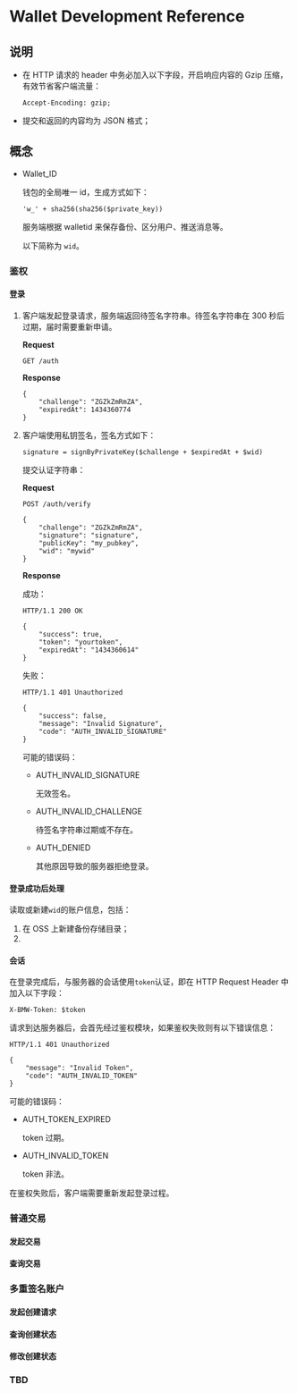 # Wallet Development Reference

## 说明

* 在 HTTP 请求的 header 中务必加入以下字段，开启响应内容的 Gzip 压缩，有效节省客户端流量：

  ```
  Accept-Encoding: gzip;
  ```
  
* 提交和返回的内容均为 JSON 格式；

## 概念

* Wallet_ID
  
  钱包的全局唯一 id，生成方式如下：
  
    ```
    'w_' + sha256(sha256($private_key))
    ```
        
  服务端根据 walletid 来保存备份、区分用户、推送消息等。
  
  以下简称为 `wid`。
  
### 鉴权

#### 登录

1.  客户端发起登录请求，服务端返回待签名字符串。待签名字符串在 300 秒后过期，届时需要重新申请。

    **Request**
    
    ```
    GET /auth
    ```
    
    **Response**
    
    ```
    {
        "challenge": "ZGZkZmRmZA",
        "expiredAt": 1434360774
    }
    ```
    
2.  客户端使用私钥签名，签名方式如下：

    ```
    signature = signByPrivateKey($challenge + $expiredAt + $wid)
    ```

    提交认证字符串：

    **Request**
    
    ```
    POST /auth/verify
    
    {
        "challenge": "ZGZkZmRmZA",
        "signature": "signature",
        "publicKey": "my_pubkey",
        "wid": "mywid"
    }
    ```
    
    **Response**
    
    成功：
    
    ```
    HTTP/1.1 200 OK
    
    {
        "success": true,
        "token": "yourtoken",
        "expiredAt": "1434360614"
    }
    ```
    
    失败：
    
    ```
    HTTP/1.1 401 Unauthorized
    
    {
        "success": false,
        "message": "Invalid Signature",
        "code": "AUTH_INVALID_SIGNATURE"
    }
    ```
    
    可能的错误码：
    
    * AUTH\_INVALID\_SIGNATURE
      
      无效签名。
      
    * AUTH\_INVALID\_CHALLENGE

      待签名字符串过期或不存在。
      
    * AUTH\_DENIED

      其他原因导致的服务器拒绝登录。
      
#### 登录成功后处理

读取或新建`wid`的账户信息，包括：

1. 在 OSS 上新建备份存储目录；
2. 
    
#### 会话

在登录完成后，与服务器的会话使用`token`认证，即在 HTTP Request Header 中加入以下字段：

```
X-BMW-Token: $token
```

请求到达服务器后，会首先经过鉴权模块，如果鉴权失败则有以下错误信息：

```
HTTP/1.1 401 Unauthorized

{
    "message": "Invalid Token",
    "code": "AUTH_INVALID_TOKEN"
}
```

可能的错误码：

* AUTH\_TOKEN\_EXPIRED

  token 过期。

* AUTH\_INVALID\_TOKEN

  token 非法。
  
在鉴权失败后，客户端需要重新发起登录过程。

### 普通交易

#### 发起交易

#### 查询交易  

### 多重签名账户

#### 发起创建请求

#### 查询创建状态

#### 修改创建状态

### TBD

